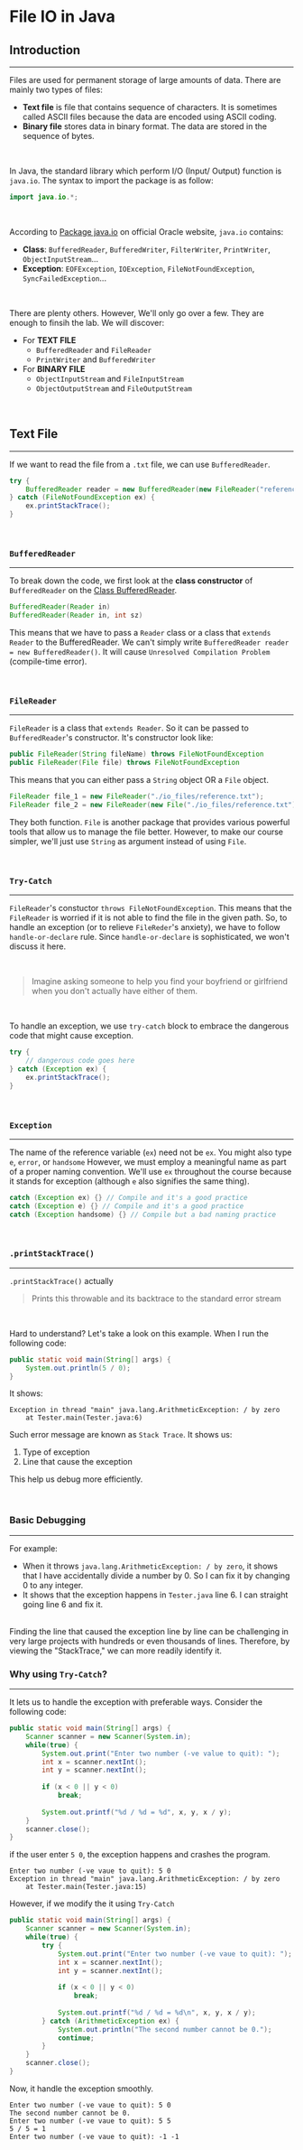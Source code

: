 # File IO in Java

## Introduction

---

Files are used for permanent storage of large amounts of data. There are mainly two types of files:

- **Text file** is file that contains sequence of characters. It is sometimes called ASCII files because the data are encoded using ASCII coding.
- **Binary file** stores data in binary format. The data are stored in the sequence of bytes.

</br>

In Java, the standard library which perform I/O (Input/ Output) function is `java.io`. The syntax to import the package is as follow:

```java
import java.io.*;
```

</br>

According to [Package java.io](https://docs.oracle.com/javase/7/docs/api/java/io/package-summary.html) on official Oracle website, `java.io` contains:

- **Class**: `BufferedReader`, `BufferedWriter`, `FilterWriter`, `PrintWriter`, `ObjectInputStream`...
- **Exception**: `EOFException`, `IOException`, `FileNotFoundException`, `SyncFailedException`...

</br>

There are plenty others. However, We'll only go over a few. They are enough  to finsih the lab. We will discover:

- For **TEXT FILE**
  - `BufferedReader` and `FileReader`
  - `PrintWriter` and `BufferedWriter`
- For **BINARY FILE**
  - `ObjectInputStream` and `FileInputStream`
  - `ObjectOutputStream` and `FileOutputStream`

</br>

## Text File

---

If we want to read the file from a `.txt` file, we can use `BufferedReader`.

```java
try {
    BufferedReader reader = new BufferedReader(new FileReader("reference.txt"));
} catch (FileNotFoundException ex) {
    ex.printStackTrace();
}
```
</br>

### `BufferedReader`

---

To break down the code, we first look at the **class constructor** of `BufferedReader` on the [Class BufferedReader](https://docs.oracle.com/javase/7/docs/api/java/io/BufferedReader.html).

```java
BufferedReader(Reader in)
BufferedReader(Reader in, int sz)
```

This means that we have to pass a `Reader` class or a class that `extends Reader` to the BufferedReader. We can't simply write `BufferedReader reader = new BufferedReader()`. It will cause `Unresolved Compilation Problem` (compile-time error).

</br>

### `FileReader`

---

`FileReader` is a class that `extends Reader`. So it can be passed to `BufferedReader`'s constructor. It's constructor look like:

```java
public FileReader(String fileName) throws FileNotFoundException
public FileReader(File file) throws FileNotFoundException
```

This means that you can either pass a `String` object OR a `File` object.

```java
FileReader file_1 = new FileReader("./io_files/reference.txt");
FileReader file_2 = new FileReader(new File("./io_files/reference.txt"));
```

They both function. `File` is another package that provides various powerful tools that allow us to manage the file better. However, to make our course simpler, we'll just use `String` as argument instead of using `File`.

</br>

### `Try-Catch`

---

`FileReader`'s constuctor `throws FileNotFoundException`. This means that the `FileReader` is worried if it is not able to find the file in the given path. So, to handle an exception (or to relieve `FileReder`'s anxiety), we have to follow `handle-or-declare` rule. Since `handle-or-declare` is sophisticated, we won't discuss it here.

</br>

> Imagine asking someone to help you find your boyfriend or girlfriend when you don't actually have either of them.

</br>

To handle an exception, we use `try-catch` block to embrace the dangerous code that might cause exception.

```java
try {
    // dangerous code goes here
} catch (Exception ex) {
    ex.printStackTrace();
}
```

</br>

### `Exception`

---
The name of the reference variable (`ex`) need not be `ex`. You might also type `e`, `error`, or `handsome` However, we must employ a meaningful name as part of a proper naming convention. We'll use `ex` throughout the course because it stands for exception (although `e` also signifies the same thing).

```java
catch (Exception ex) {} // Compile and it's a good practice
catch (Exception e) {} // Compile and it's a good practice
catch (Exception handsome) {} // Compile but a bad naming practice
```

</br>

### `.printStackTrace()`

---

`.printStackTrace()` actually
> Prints this throwable and its backtrace to the standard error stream

</br>

Hard to understand? Let's take a look on this example. When I run the following code:

```java
public static void main(String[] args) {
    System.out.println(5 / 0);
}
```

It shows:

```console
Exception in thread "main" java.lang.ArithmeticException: / by zero
    at Tester.main(Tester.java:6)
```

Such error message are known as `Stack Trace`. It shows us:

1. Type of exception
2. Line that cause the exception

This help us debug more efficiently. 

</br>

### Basic Debugging

---

For example:

- When it throws `java.lang.ArithmeticException: / by zero`, it shows that I have accidentally divide a number by 0. So I can fix it by changing 0 to any integer.
- It shows that the exception happens in `Tester.java` line 6. I can straight going line 6 and fix it.

</br>
Finding the line that caused the exception line by line can be challenging in very large projects with hundreds or even thousands of lines. Therefore, by viewing the "StackTrace," we can more readily identify it.

</br>

### Why using `Try-Catch`?

---

It lets us to handle the exception with preferable ways. Consider the following code:

```java
public static void main(String[] args) {
    Scanner scanner = new Scanner(System.in);
    while(true) {
        System.out.print("Enter two number (-ve value to quit): ");
        int x = scanner.nextInt();
        int y = scanner.nextInt();
        
        if (x < 0 || y < 0)
            break;
        
        System.out.printf("%d / %d = %d", x, y, x / y);
    }
    scanner.close();
}
```

if the user enter `5 0`, the exception happens and crashes the program.

```console
Enter two number (-ve vaue to quit): 5 0
Exception in thread "main" java.lang.ArithmeticException: / by zero
    at Tester.main(Tester.java:15)
```

However, if we modify the it using `Try-Catch`

```java
public static void main(String[] args) {
    Scanner scanner = new Scanner(System.in);
    while(true) {
        try {
            System.out.print("Enter two number (-ve vaue to quit): ");
            int x = scanner.nextInt();
            int y = scanner.nextInt();
            
            if (x < 0 || y < 0)
                break;
            
            System.out.printf("%d / %d = %d\n", x, y, x / y);
        } catch (ArithmeticException ex) {
            System.out.println("The second number cannot be 0.");
            continue;
        }
    }
    scanner.close();
}
```

Now, it handle the exception smoothly.

```console
Enter two number (-ve vaue to quit): 5 0
The second number cannot be 0.
Enter two number (-ve vaue to quit): 5 5
5 / 5 = 1
Enter two number (-ve vaue to quit): -1 -1
```
